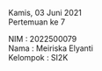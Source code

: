 Kamis, 03 Juni 2021<br>
Pertemuan ke 7<br>

NIM : 2022500079<br>
Nama : Meiriska Elyanti<br>
Kelompok : SI2K<br>


